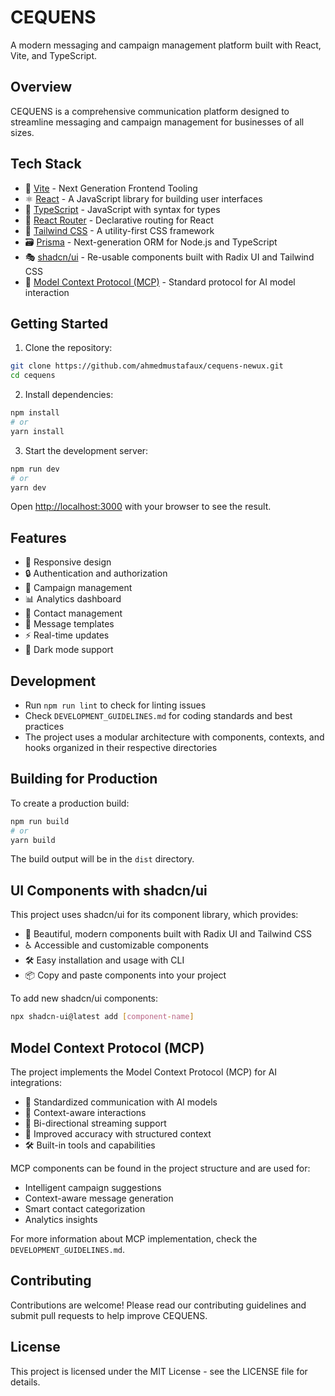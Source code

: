 # CEQUENS

A modern messaging and campaign management platform built with React, Vite, and TypeScript.

## Overview

CEQUENS is a comprehensive communication platform designed to streamline messaging and campaign management for businesses of all sizes.

## Tech Stack

- 🚀 [Vite](https://vitejs.dev/) - Next Generation Frontend Tooling
- ⚛️ [React](https://reactjs.org/) - A JavaScript library for building user interfaces
- 📘 [TypeScript](https://www.typescriptlang.org/) - JavaScript with syntax for types
- 🎯 [React Router](https://reactrouter.com/) - Declarative routing for React
- 🎨 [Tailwind CSS](https://tailwindcss.com/) - A utility-first CSS framework
- 🗃️ [Prisma](https://www.prisma.io/) - Next-generation ORM for Node.js and TypeScript
- 🎭 [shadcn/ui](https://ui.shadcn.com/) - Re-usable components built with Radix UI and Tailwind CSS
- 🤖 [Model Context Protocol (MCP)](https://microsoft.github.io/model-context-protocol/) - Standard protocol for AI model interaction

## Getting Started

1. Clone the repository:
```bash
git clone https://github.com/ahmedmustafaux/cequens-newux.git
cd cequens
```

2. Install dependencies:
```bash
npm install
# or
yarn install
```

3. Start the development server:
```bash
npm run dev
# or
yarn dev
```

Open [http://localhost:3000](http://localhost:3000) with your browser to see the result.

## Features

- 📱 Responsive design
- 🔒 Authentication and authorization
- 💬 Campaign management
- 📊 Analytics dashboard
- 👥 Contact management
- 📝 Message templates
- ⚡ Real-time updates
- 🌙 Dark mode support

## Development

- Run `npm run lint` to check for linting issues
- Check `DEVELOPMENT_GUIDELINES.md` for coding standards and best practices
- The project uses a modular architecture with components, contexts, and hooks organized in their respective directories

## Building for Production

To create a production build:

```bash
npm run build
# or
yarn build
```

The build output will be in the `dist` directory.

## UI Components with shadcn/ui

This project uses shadcn/ui for its component library, which provides:

- 🎨 Beautiful, modern components built with Radix UI and Tailwind CSS
- ♿ Accessible and customizable components
- 🛠️ Easy installation and usage with CLI
- 📦 Copy and paste components into your project

To add new shadcn/ui components:

```bash
npx shadcn-ui@latest add [component-name]
```

## Model Context Protocol (MCP)

The project implements the Model Context Protocol (MCP) for AI integrations:

- 🤖 Standardized communication with AI models
- 📝 Context-aware interactions
- 🔄 Bi-directional streaming support
- 🎯 Improved accuracy with structured context
- 🛠️ Built-in tools and capabilities

MCP components can be found in the project structure and are used for:
- Intelligent campaign suggestions
- Context-aware message generation
- Smart contact categorization
- Analytics insights

For more information about MCP implementation, check the `DEVELOPMENT_GUIDELINES.md`.

## Contributing

Contributions are welcome! Please read our contributing guidelines and submit pull requests to help improve CEQUENS.

## License

This project is licensed under the MIT License - see the LICENSE file for details.
